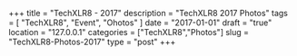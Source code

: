 +++
title = "TechXLR8 - 2017"
description = "TechXLR8 2017 Photos"
tags = [ "TechXLR8", "Event", "Ohotos" ]
date = "2017-01-01"
draft = "true"
location = "127.0.0.1"
categories = ["TechXLR8","Photos"]
slug = "TechXLR8-Photos-2017"
type = "post"
+++

